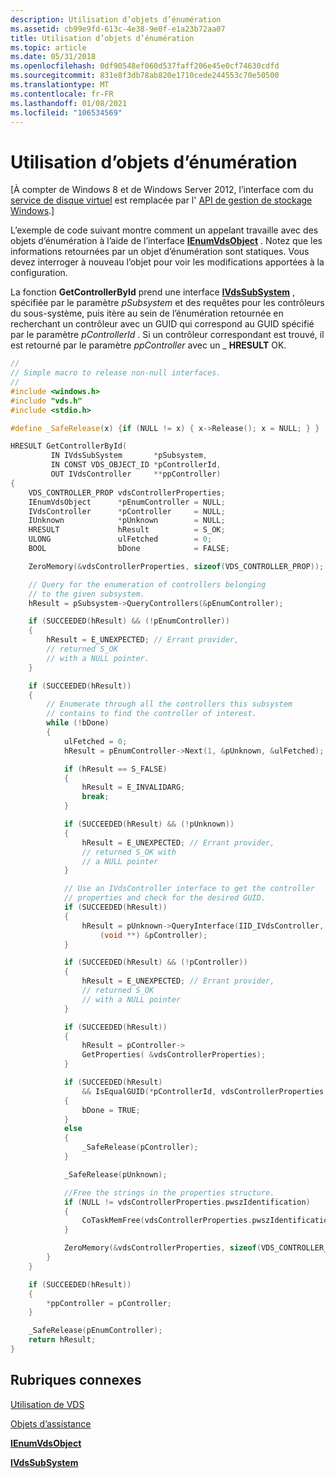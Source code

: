 ```yaml
---
description: Utilisation d’objets d’énumération
ms.assetid: cb99e9fd-613c-4e38-9e0f-e1a23b72aa07
title: Utilisation d’objets d’énumération
ms.topic: article
ms.date: 05/31/2018
ms.openlocfilehash: 0df90548ef060d537faff206e45e0cf74630cdfd
ms.sourcegitcommit: 831e8f3db78ab820e1710cede244553c70e50500
ms.translationtype: MT
ms.contentlocale: fr-FR
ms.lasthandoff: 01/08/2021
ms.locfileid: "106534569"
---
```

# <a name="working-with-enumeration-objects"></a>Utilisation d’objets d’énumération

\[À compter de Windows 8 et de Windows Server 2012, l’interface com du [service de disque virtuel](virtual-disk-service-portal.md) est remplacée par l' [API de gestion de stockage Windows](/previous-versions/windows/desktop/stormgmt/windows-storage-management-api-portal).\]

L’exemple de code suivant montre comment un appelant travaille avec des objets d’énumération à l’aide de l’interface [**IEnumVdsObject**](/windows/desktop/api/Vds/nn-vds-ienumvdsobject) . Notez que les informations retournées par un objet d’énumération sont statiques. Vous devez interroger à nouveau l’objet pour voir les modifications apportées à la configuration.

La fonction **GetControllerById** prend une interface [**IVdsSubSystem**](/windows/desktop/api/Vds/nn-vds-ivdssubsystem) , spécifiée par le paramètre *pSubsystem* et des requêtes pour les contrôleurs du sous-système, puis itère au sein de l’énumération retournée en recherchant un contrôleur avec un GUID qui correspond au GUID spécifié par le paramètre *pControllerId* . Si un contrôleur correspondant est trouvé, il est retourné par le paramètre *ppController* avec un \_ **HRESULT** OK.


```C++
//
// Simple macro to release non-null interfaces.
//
#include <windows.h>
#include "vds.h"
#include <stdio.h>

#define _SafeRelease(x) {if (NULL != x) { x->Release(); x = NULL; } }

HRESULT GetControllerById(
         IN IVdsSubSystem       *pSubsystem,
         IN CONST VDS_OBJECT_ID *pControllerId,
         OUT IVdsController     **ppController)
{
    VDS_CONTROLLER_PROP vdsControllerProperties;
    IEnumVdsObject      *pEnumController = NULL;
    IVdsController      *pController     = NULL;
    IUnknown            *pUnknown        = NULL;
    HRESULT             hResult          = S_OK;
    ULONG               ulFetched        = 0;
    BOOL                bDone            = FALSE;

    ZeroMemory(&vdsControllerProperties, sizeof(VDS_CONTROLLER_PROP));

    // Query for the enumeration of controllers belonging
    // to the given subsystem.
    hResult = pSubsystem->QueryControllers(&pEnumController);

    if (SUCCEEDED(hResult) && (!pEnumController)) 
    {
        hResult = E_UNEXPECTED; // Errant provider, 
        // returned S_OK 
        // with a NULL pointer.
    }

    if (SUCCEEDED(hResult)) 
    {
        // Enumerate through all the controllers this subsystem 
        // contains to find the controller of interest.
        while (!bDone) 
        {
            ulFetched = 0;
            hResult = pEnumController->Next(1, &pUnknown, &ulFetched);

            if (hResult == S_FALSE) 
            {
                hResult = E_INVALIDARG;
                break;
            }

            if (SUCCEEDED(hResult) && (!pUnknown)) 
            {
                hResult = E_UNEXPECTED; // Errant provider, 
                // returned S_OK with
                // a NULL pointer 
            }

            // Use an IVdsController interface to get the controller 
            // properties and check for the desired GUID.
            if (SUCCEEDED(hResult)) 
            {
                hResult = pUnknown->QueryInterface(IID_IVdsController,  
                    (void **) &pController);
            }

            if (SUCCEEDED(hResult) && (!pController)) 
            {
                hResult = E_UNEXPECTED; // Errant provider, 
                // returned S_OK 
                // with a NULL pointer
            }

            if (SUCCEEDED(hResult)) 
            {
                hResult = pController->  
                GetProperties( &vdsControllerProperties);
            }

            if (SUCCEEDED(hResult) 
                && IsEqualGUID(*pControllerId, vdsControllerProperties.id)) 
            {
                bDone = TRUE;
            } 
            else 
            {
                _SafeRelease(pController);
            }

            _SafeRelease(pUnknown);

            //Free the strings in the properties structure.
            if (NULL != vdsControllerProperties.pwszIdentification) 
            {
                CoTaskMemFree(vdsControllerProperties.pwszIdentification);
            }

            ZeroMemory(&vdsControllerProperties, sizeof(VDS_CONTROLLER_PROP));
        }
    }

    if (SUCCEEDED(hResult)) 
    {
        *ppController = pController;
    }

    _SafeRelease(pEnumController);
    return hResult;
}
```



## <a name="related-topics"></a>Rubriques connexes

<dl> <dt>

[Utilisation de VDS](using-vds.md)
</dt> <dt>

[Objets d’assistance](helper-objects.md)
</dt> <dt>

[**IEnumVdsObject**](/windows/desktop/api/Vds/nn-vds-ienumvdsobject)
</dt> <dt>

[**IVdsSubSystem**](/windows/desktop/api/Vds/nn-vds-ivdssubsystem)
</dt> </dl>

 

 
